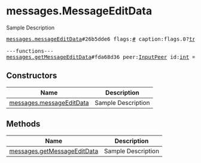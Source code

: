 # messages.MessageEditData

Sample Description

<pre>
<a href="../constructor/messages.messageEditData">messages.messageEditData</a>#26b5dde6 flags:<a href="../type/#.md">#</a> caption:flags.0?<a href="../type/true.md">true</a> = <a href="../type/messages.MessageEditData.md">messages.MessageEditData</a>;

---functions---
<a href="../method/messages.getMessageEditData">messages.getMessageEditData</a>#fda68d36 peer:<a href="../type/InputPeer.md">InputPeer</a> id:<a href="../type/int.md">int</a> = <a href="../type/messages.MessageEditData.md">messages.MessageEditData</a>;
</pre>

## Constructors

| Name | Description |
|------|-------------|
| [messages.messageEditData](../constructor/messages.messageEditData.md) | Sample Description |

## Methods

| Name | Description |
|------|-------------|
| [messages.getMessageEditData](../method/messages.getMessageEditData.md) | Sample Description |
